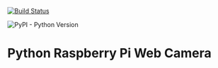 [![Build Status](https://travis-ci.org/lambdahuang/RaspberryPi-Webcam.svg?branch=master)](https://travis-ci.org/lambdahuang/RaspberryPi-Webcam)

![PyPI - Python Version](https://img.shields.io/pypi/pyversions/Django.svg)

# Python Raspberry Pi Web Camera

